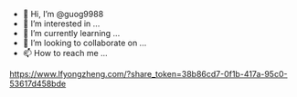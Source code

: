 - 👋 Hi, I’m @guog9988
- 👀 I’m interested in ...
- 🌱 I’m currently learning ...
- 💞️ I’m looking to collaborate on ...
- 📫 How to reach me ...

<!---
guog9988/guog9988 is a ✨ special ✨ repository because its `README.md` (this file) appears on your GitHub profile.
You can click the Preview link to take a look at your changes.
--->
https://www.lfyongzheng.com/?share_token=38b86cd7-0f1b-417a-95c0-53617d458bde
